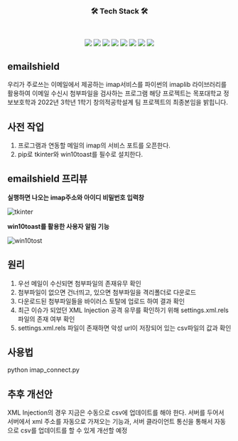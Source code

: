 <h3 align="center"><b>🛠 Tech Stack 🛠</b></h3>
</br>
<p align="center">
<img src="https://img.shields.io/badge/PYTHON-3776AB?style=for-the-badge&logo=PYTHON&logoColor=white">
<img src="https://img.shields.io/badge/json-000000?style=for-the-badge&logo=json&logoColor=white">
<img src="https://img.shields.io/badge/Notepad++-90E59A?style=for-the-badge&logo=Notepad++&logoColor=white">
<img src="https://img.shields.io/badge/VirusTotal-394EFF?style=for-the-badge&logo=VirusTotal&logoColor=white">
<img src="https://img.shields.io/badge/Microsoft Word-2B579A?style=for-the-badge&logo=Microsoft Word&logoColor=white">
<img src="https://img.shields.io/badge/Microsoft Excel-217346?style=for-the-badge&logo=Microsoft Excel&logoColor=white">
<img src="https://img.shields.io/badge/Microsoft Office-D83B01?style=for-the-badge&logo=Microsoft Office&logoColor=white">
<img src="https://img.shields.io/badge/Gmail-EA4335?style=for-the-badge&logo=Gmail&logoColor=white">

## emailshield
우리가 주로쓰는 이메일에서 제공하는 imap서비스를 파이썬의 imaplib 라이브러리를 활용하여 이메일 수신시 첨부파일을 검사하는 프로그램
해당 프로젝트는 목포대학교 정보보호학과 2022년 3학년 1학기 창의적공학설계 팀 프로젝트의 최종본임을 밝힙니다.
## 사전 작업
1. 프로그램과 연동할 메일의 imap의 서비스 포트를 오픈한다.
2. pip로 tkinter와 win10toast를 필수로 설치한다.

## emailshield 프리뷰
**실행하면 나오는 imap주소와 아이디 비밀번호 입력창**

![tkinter](https://user-images.githubusercontent.com/112620533/187892350-15b2cf85-dda4-4893-91dd-9da003bf7cea.png)

**win10toast를 활용한 사용자 알림 기능**

![win10tost](https://user-images.githubusercontent.com/112620533/187892344-b7094a54-9477-4d6b-8513-fae7d4cae3da.png)

## 원리

1. 우선 메일이 수신되면 첨부파일의 존재유무 확인
2. 첨부파일이 없으면 건너띄고, 있으면 첨부파일을 격리폴더로 다운로드
3. 다운로드된 첨부파일들을 바이러스 토탈에 업로드 하여 결과 확인
4. 최근 이슈가 되었던 XML Injection 공격 유무를 확인하기 위해 settings.xml.rels 파일의 존재 여부 확인
5. settings.xml.rels 파일이 존재하면 악성 url이 저장되어 있는 csv파일의 값과 확인

## 사용법
python imap_connect.py

## 추후 개선안
XML Injection의 경우 지금은 수동으로 csv에 업데이트를 해야 한다. 서버를 두어서 서버에서 xml 주소를 자동으로 가져오는 기능과, 서버 클라이언트 통신을 통해서 자동으로 csv를 업데이트를 할 수 있게 개선할 예정
